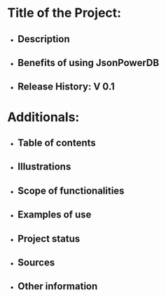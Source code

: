 # Title of the Project: 
- ## Description
- ## Benefits of using JsonPowerDB
- ## Release History: V 0.1

# Additionals:

- ## Table of contents
- ## Illustrations
- ## Scope of functionalities
- ## Examples of use
- ## Project status
- ## Sources
- ## Other information

